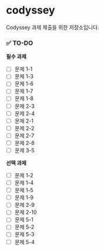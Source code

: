 # codyssey
Codyssey 과제 제출을 위한 저장소입니다.

### ✅ TO-DO

**필수 과제**
- [ ] 문제 1-1
- [ ] 문제 1-3
- [ ] 문제 1-6
- [ ] 문제 1-7
- [ ] 문제 1-8
- [ ] 문제 2-3
- [ ] 문제 2-4
- [ ] 문제 2-1
- [ ] 문제 2-2
- [ ] 문제 2-7
- [ ] 문제 2-8
- [ ] 문제 3-5
      
**선택 과제**
- [ ] 문제 1-2
- [ ] 문제 1-4
- [ ] 문제 1-5
- [ ] 문제 1-9
- [ ] 문제 2-9
- [ ] 문제 2-10
- [ ] 문제 5-1
- [ ] 문제 5-2
- [ ] 문제 5-3
- [ ] 문제 5-4
